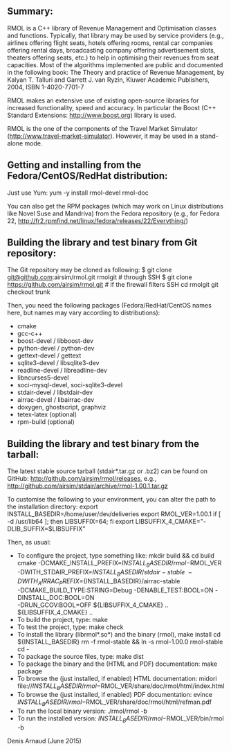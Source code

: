 
Summary:
--------
RMOL is a C++ library of Revenue Management and Optimisation classes 
and functions. Typically, that library may be used by service providers
(e.g., airlines offering flight seats, hotels offering rooms, rental car
companies offering rental days, broadcasting company offering advertisement 
slots, theaters offering seats, etc.) to help in optimising their revenues 
from seat capacities.
Most of the algorithms implemented are public and documented in the 
following book:
The Theory and practice of Revenue Management, by Kalyan T. Talluri and
Garrett J. van Ryzin, Kluwer Academic Publishers, 2004, ISBN 1-4020-7701-7

RMOL makes an extensive use of existing open-source libraries for
increased functionality, speed and accuracy. In particular the
Boost (C++ Standard Extensions: http://www.boost.org) library is used.

RMOL is the one of the components of the Travel Market Simulator
(http://www.travel-market-simulator). However, it may be used in a
stand-alone mode.


Getting and installing from the Fedora/CentOS/RedHat distribution:
------------------------------------------------------------------
Just use Yum:
yum -y install rmol-devel rmol-doc

You can also get the RPM packages (which may work on Linux
distributions like Novel Suse and Mandriva) from the Fedora repository
(e.g., for Fedora 22, 
http://fr2.rpmfind.net/linux/fedora/releases/22/Everything/)


Building the library and test binary from Git repository:
----------------------------------------------------------------
The Git repository may be cloned as following:
$ git clone git@github.com:airsim/rmol.git rmolgit # through SSH
$ git clone https://github.com/airsim/rmol.git # if the firewall filters SSH
cd rmolgit
git checkout trunk

Then, you need the following packages (Fedora/RedHat/CentOS names here, 
but names may vary according to distributions):
* cmake
* gcc-c++
* boost-devel / libboost-dev
* python-devel / python-dev
* gettext-devel / gettext
* sqlite3-devel / libsqlite3-dev
* readline-devel / libreadline-dev
* libncurses5-devel
* soci-mysql-devel, soci-sqlite3-devel
* stdair-devel / libstdair-dev
* airrac-devel / libairrac-dev
* doxygen, ghostscript, graphviz
* tetex-latex (optional)
* rpm-build (optional)


Building the library and test binary from the tarball:
------------------------------------------------------
The latest stable source tarball (stdair*.tar.gz or .bz2) can be
found on GitHub: http://github.com/airsim/rmol/releases, e.g.,
http://github.com/airsim/stdair/archive/rmol-1.00.1.tar.gz

To customise the following to your environment, you can alter the path
to the installation directory:
export INSTALL_BASEDIR=/home/user/dev/deliveries
export RMOL_VER=1.00.1
if [ -d /usr/lib64 ]; then LIBSUFFIX=64; fi
export LIBSUFFIX_4_CMAKE="-DLIB_SUFFIX=$LIBSUFFIX"

Then, as usual:
* To configure the project, type something like:
  mkdir build && cd build
  cmake -DCMAKE_INSTALL_PREFIX=${INSTALL_BASEDIR}/rmol-$RMOL_VER \
   -DWITH_STDAIR_PREFIX=${INSTALL_BASEDIR}/stdair-stable \
   -DWITH_AIRRAC_PREFIX=${INSTALL_BASEDIR}/airrac-stable \
   -DCMAKE_BUILD_TYPE:STRING=Debug -DENABLE_TEST:BOOL=ON -DINSTALL_DOC:BOOL=ON \
   -DRUN_GCOV:BOOL=OFF ${LIBSUFFIX_4_CMAKE} ..
   ${LIBSUFFIX_4_CMAKE} ..
* To build the project, type:
  make
* To test the project, type:
  make check
* To install the library (librmol*.so*) and the binary (rmol),
  make install
  cd ${INSTALL_BASEDIR}
  rm -f rmol-stable && ln -s rmol-1.00.0 rmol-stable
  cd -
* To package the source files, type:
  make dist
* To package the binary and the (HTML and PDF) documentation:
  make package
* To browse the (just installed, if enabled) HTML documentation:
  midori file://${INSTALL_BASEDIR}/rmol-$RMOL_VER/share/doc/rmol/html/index.html
* To browse the (just installed, if enabled) PDF documentation:
  evince ${INSTALL_BASEDIR}/rmol-$RMOL_VER/share/doc/rmol/html/refman.pdf
* To run the local binary version:
  ./rmol/rmol -b
* To run the installed version:
  ${INSTALL_BASEDIR}/rmol-$RMOL_VER/bin/rmol -b

Denis Arnaud (June 2015)

